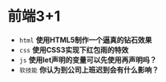 # 前端3+1
- `html` **使用HTML5制作一个逼真的钻石效果**
- `css` **使用CSS3实现下红包雨的特效**
- `js` **使用let声明的变量可以先使用再声明吗？**
- `软技能` **你认为到公司上班迟到会有什么影响？**

